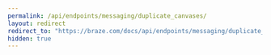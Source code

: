```yaml
---
permalink: /api/endpoints/messaging/duplicate_canvases/
layout: redirect
redirect_to: "https://braze.com/docs/api/endpoints/messaging/duplicate_messages/post_duplicate_canvases/"
hidden: true
---
```

